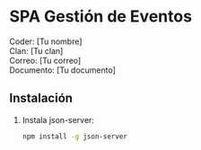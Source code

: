 # SPA Gestión de Eventos

Coder: [Tu nombre]  
Clan: [Tu clan]  
Correo: [Tu correo]  
Documento: [Tu documento]

## Instalación

1. Instala json-server:
   ```bash
   npm install -g json-server
